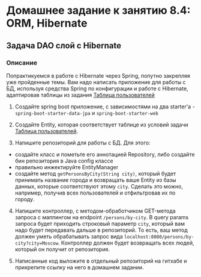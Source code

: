 # Домашнее задание к занятию 8.4: ORM, Hibernate

## Задача DAO слой c Hibernate

### Описание
Попрактикуемся в работе с Hibernate через Spring, попутно закрепляя уже пройденные темы. Вам надо написать приложение для работы с БД, используя средства Spring по конфигурации и работе с Hibernate, адаптировав таблицы из задания [Таблица пользователей](https://github.com/ProsperousRF/Learning_Netology_sql-basic)

1. Создайте spring boot приложение, с зависимостями на два starter'а - `spring-boot-starter-data-jpa` и `spring-boot-starter-web`

2. Создайте Entity, которая соответствует таблице из условий задачи [Таблица пользователей](https://github.com/ProsperousRF/Learning_Netology_sql-basic).

3. Напишите репозиторий для работы с БД. Для этого:
- создайте класс и пометьте его аннотацией Repository, либо создайте бин репозитория в Java config классе
- правильно инжектируйте EntityManager
- создайте метод `getPersonsByCity(String city)`, который будет принимать название города и возвращать ваше Entity из базы данных, которые соответствуют этому `city`. Сделать это можно, например, получив всех пользователей и отфильтровав их по городу.

4. Напишите контроллер, с методом-обработчиком GET-метода запроса с маппингом на endpoint `/persons/by-city`. В query params запроса будет приходить строковый параметр `city`, который вам надо будет передавать дальше в репозиторий. То есть, ваш метод должен уметь обрабатывать запрос вида `localhost:8080/persons/by-city?city=Moscow`.
   Контроллер должен будет возвращать всех людей, который он получит от репозитория.

5. Написанные код выложите в отдельный репозиторий на гитхабе и прикрепите ссылку на него в домашнем задании.